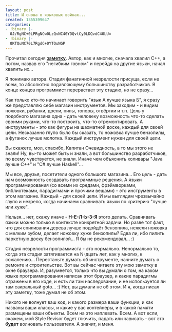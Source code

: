 ```yaml
---
layout: post
title: И снова о языковых войнах...
created: 1355399647
categories:
- !binary |-
  0J/RgNC+0LPRgNCw0LzQvNC40YDQvtCy0LDQvdC40LU=
- !binary |-
  0KTQuNC70L7RgdC+0YTQuNGP
---
```

Прочитал сегодня **<a href="http://binf.livejournal.com/29465.html">заметку</a>**. Автор, как и многие, сначала хвалил C++, а потом, назвав его "негибким говном" и перейдя на другие языки, начал хвалить их...

Я понимаю автора. Стадия фанатичной незрелости присуща, если не всем, то абсолютно подавляющему большинству разработчиков. В конце концов программист перерастает эту стадию, но не сразу...

Как только кто-то начинает говорить "язык А лучше языка Б", я сразу же представляю себе магазин инструментов. Мы заходим - и видим ножовки, рубанки, дрели, пилы, топоры, отвёртки и т.п. Цель у подобного магазина одна - дать человеку возможность что-то сделать своими руками, что-то построить, что-то отремонтировать. А инструменты - это как фигуры на шахматной доске, каждый для своей цели. Несказанно глупо было бы сказать, то ножовка лучше бензопилы, а фуганок лучше молотка. Каждый инструмент нужен для своей цели.

Вы скажете, мол, спасибо, Капитан Очевидность, а то мы этого не знали! Ну, вы-то может быть и знали, а вот большинство разработчиков, по всему чувствуется, не знали. Иначе чем объяснить холивары "Java лучше C++" и "C# лучше Haskell"...

Мы все, друзья, посетители одного большого магазина... Его цель - дать нам возможность создавать программные решения. А языки программирования (со всеми их средами, фрэймворками, библиотеками, парадигмами и прочими вещами) - это инструменты в этом магазине. Каждый - для своей цели. И мы выглядим чрезвычайно глупо и незрело, когда начинаем сравнивать языки по критерию "лучше или хуже".

Нельзя... нет, скажу иначе - **Н-Е-Л-Ь-З-Я** этого делать. Сравнивать языки можно только в контексте конкретной задачи. Но разве тот факт, что для спиливания дерева лучше подойдёт бензопила, нежели ножовка с мелким зубом, делает ножовку хуже бензопилы? Едва ли, ибо пилить паркетную доску бензопилой... Я бы не рекомендовал... :)

Стадия незрелости программиста - это нормально. Ненормально то, когда эта стадия затягивается на N-дцать лет, как у многих, к сожалению... Перестаньте думать об инструменте, начните думать о ремонте и строительстве. Вот вы сейчас читаете эту мою заметку в окне браузера. И, разумеется, только что вы думали о том, на каком языке программирования написан этот браузер, и какие парадигмы отражены в его коде, и есть ли там наследование, и не используется ли там сакральный goto... :) Нет, вы думали не об этом. И я, когда писал эту заметку, тоже думал не об этом.

Никого не волнует ваш код, и какого размера ваши функции, и как названы ваши классы, и какие у вас контейнеры, и в какой памяти размещены ваши объекты. Всем на это наплевать. Всем. А вот если, скажем, мой Style Revisor будет глючить, падать или зависать - вот это **будет** волновать пользователя. А значит, и меня.
